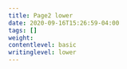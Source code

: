 ```yaml
---
title: Page2 lower
date: 2020-09-16T15:26:59-04:00
tags: []
weight: 
contentlevel: basic
writinglevel: lower
---
```


